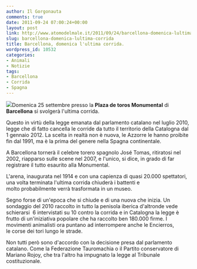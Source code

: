 ```yaml
---
author: Il Gorgonauta
comments: true
date: 2011-09-24 07:00:24+00:00
layout: post
link: http://www.atomodelmale.it/2011/09/24/barcellona-domenica-lultima-corrida/
slug: barcellona-domenica-lultima-corrida
title: Barcellona, domenica l'ultima corrida.
wordpress_id: 10532
categories:
- Animali
- Notizie
tags:
- Barcellona
- Corrida
- Spagna
---
```


[![](http://www.atomodelmale.it/wp-content/uploads/2011/09/plaza-de-toros-barcelona-300x225.jpg)](http://www.atomodelmale.it/wp-content/uploads/2011/09/plaza-de-toros-barcelona.jpg)Domenica 25 settembre presso la **Plaza de toros Monumental** di **Barcellona** si svolgerà l'ultima corrida.

Questo in virtù della legge emanata dal parlamento catalano nel luglio 2010, legge che di fatto cancella le corride da tutto il territorio della Catalogna dal 1 gennaio 2012. La scelta in realtà non è nuova, le Azzorre le hanno proibite fin dal 1991, ma è la prima del genere nella Spagna continentale.

A Barcellona tornerà il celebre torero spagnolo José Tomas, ritiratosi nel 2002, riapparso sulle scene nel 2007, e l'unico, si dice, in grado di far registrare il tutto esaurito alla Monumental.

L'arena, inaugurata nel 1914 e con una capienza di quasi 20.000 spettatori, una volta terminata l'ultima corrida chiuderà i battenti e molto probabilmente verrà trasformata in un museo.


Segno forse di un'epoca che si chiude e di una nuova che inizia. Un sondaggio del 2010 raccolto in tutto la penisola iberica d'altronde vede schierarsi  6 intervistati su 10 contro la corrida e in Catalogna la legge è frutto di un'iniziativa popolare che ha raccolto ben 180.000 firme. I movimenti animalisti ora puntano ad interrompere anche le Encierros, le corse dei tori lungo le strade.

Non tutti però sono d'accordo con la decisione presa dal parlamento catalano. Come la Federazione Tauromachia o il Partito conservatore di Mariano Rojoy, che tra l'altro ha impugnato la legge al Tribunale costituzionale.
